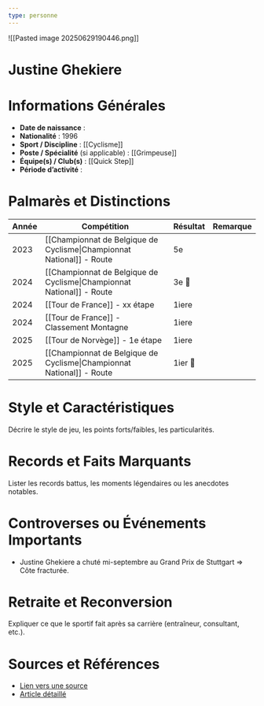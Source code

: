 ```yaml
---
type: personne
---
```

![[Pasted image 20250629190446.png]]
# Justine Ghekiere

# Informations Générales
- **Date de naissance** :  
- **Nationalité** :  1996
- **Sport / Discipline** :  [[Cyclisme]]
- **Poste / Spécialité** (si applicable) :  [[Grimpeuse]]
- **Équipe(s) / Club(s)** :  [[Quick Step]]
- **Période d’activité** :  

# Palmarès et Distinctions
| Année | Compétition                                                           | Résultat | Remarque |
| ----- | --------------------------------------------------------------------- | -------- | -------- |
| 2023  | [[Championnat de Belgique de Cyclisme\|Championnat National]] - Route | 5e       |          |
| 2024  | [[Championnat de Belgique de Cyclisme\|Championnat National]] - Route | 3e 🥉    |          |
| 2024  | [[Tour de France]] - xx étape                                         | 1iere    |          |
| 2024  | [[Tour de France]] - Classement Montagne                              | 1iere    |          |
| 2025  | [[Tour de Norvège]] - 1e étape                                        | 1iere    |          |
| 2025  | [[Championnat de Belgique de Cyclisme\|Championnat National]] - Route | 1ier 🥇  |          |

# Style et Caractéristiques
Décrire le style de jeu, les points forts/faibles, les particularités.

# Records et Faits Marquants
Lister les records battus, les moments légendaires ou les anecdotes notables.

# Controverses ou Événements Importants
- Justine Ghekiere a chuté mi-septembre au Grand Prix de Stuttgart => Côte fracturée.

# Retraite et Reconversion
Expliquer ce que le sportif fait après sa carrière (entraîneur, consultant, etc.).

# Sources et Références
- [Lien vers une source](#)
- [Article détaillé](#)
